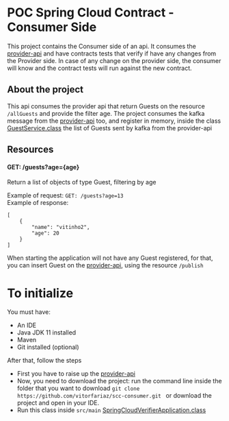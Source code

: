 # POC Spring Cloud Contract - Consumer Side
This project contains the Consumer side of an api. It consumes the [provider-api](https://github.com/vitorfariaz/scc-provider) and have contracts tests that verify if have any changes from the Provider side. In case of any change on the provider side, the consumer will know and the contract tests will run against the new contract.

## About the project
This api consumes the provider api that return Guests on the resource `/allGuests` and  provide the filter age.
The project consumes the kafka message from the [provider-api](https://github.com/vitorfariaz/scc-provider) too, and register in memory, inside the class [GuestService.class](https://github.com/vitorfariaz/scc-provider/blob/master/src/main/java/br/com/springContract/springcloudverifier/service/GuestService.java) the list of Guests sent by kafka from the provider-api

## Resources
#### GET: /guests?age={age}
Return a list of objects of type Guest, filtering by age 

Example of request: `GET: /guests?age=13` <br />
Example of response:
```
[
    {
        "name": "vitinho2",
        "age": 20
    }
]
```
When starting the application will not have any Guest registered, for that, you can insert Guest on the [provider-api](https://github.com/vitorfariaz/scc-provider), using the resource ```/publish``` <br />

# To initialize
You must have:
- An IDE
- Java JDK 11 installed
- Maven
- Git installed (optional)

After that, follow the steps
 - First you have to raise up the [provider-api](https://github.com/vitorfariaz/scc-provider)
- Now, you need to download the project: run the command line inside the folder that you want to download ```git clone https://github.com/vitorfariaz/scc-consumer.git ``` or download the project and open in your IDE.
- Run this class inside `src/main` [SpringCloudVerifierApplication.class](https://github.com/vitorfariaz/scc-provider/blob/master/src/main/java/br/com/springContract/springcloudverifier/SpringCloudVerifierApplication.java)
